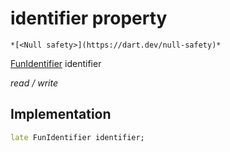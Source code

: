 


# identifier property




    *[<Null safety>](https://dart.dev/null-safety)*


[FunIdentifier](../../smeup_models_fun_identifier/FunIdentifier-class.md) identifier
  
_read / write_






## Implementation

```dart
late FunIdentifier identifier;


```







